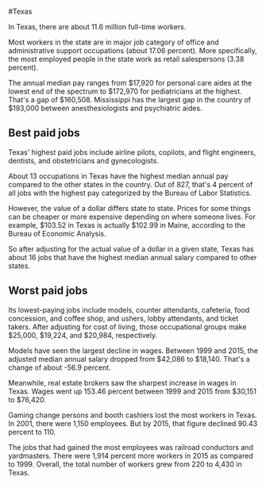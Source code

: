 

#Texas

In Texas, there are about 11.6 million full-time workers.


Most workers in the state are in major job category of office and administrative support occupations (about 17.06 percent). More specifically, the most employed people in the state work as retail salespersons (3.38 percent).
               
The annual median pay ranges from $17,920 for personal care aides at the lowest end of the spectrum to  $172,970 for pediatricians at the highest. That's a gap of $160,508. Mississippi has the largest gap in the country of $193,000 between anesthesiologists and psychiatric aides.
               
## Best paid jobs
Texas' highest paid jobs include airline pilots, copilots, and flight engineers, dentists, and obstetricians and gynecologists.
               
About 13 occupations in Texas have the highest median annual pay compared to the other states in the country. Out of 827, that's 4 percent of all jobs with the highest pay categorized by the Bureau of Labor Statistics.
               
However, the value of a dollar differs state to state. Prices for some things can be cheaper or more expensive depending on where someone lives. For example, $103.52 in Texas is actually $102.99 in Maine, according to the Bureau of Economic Analysis.
               
So after adjusting for the actual value of a dollar in a given state, Texas has about 16 jobs that have the highest median annual salary compared to other states.
               
## Worst paid jobs

Its lowest-paying jobs include models, counter attendants, cafeteria, food concession, and coffee shop, and ushers, lobby attendants, and ticket takers. After adjusting for cost of living, those occupational groups make $25,000,  $19,224, and  $20,984, respectively.
               
Models have seen the largest decline in wages. Between 1999 and 2015, the adjusted median annual salary dropped from $42,086 to $18,140. That's a change of about -56.9 percent.
               
Meanwhile, real estate brokers saw the sharpest increase in wages in Texas. Wages went up 153.46 percent between 1999 and 2015 from $30,151 to $76,420.

Gaming change persons and booth cashiers lost the most workers in Texas. In 2001, there were 1,150 employees. But by 2015, that figure declined 90.43 percent to 110. 
               
The jobs that had gained the most employees was railroad conductors and yardmasters. There were 1,914 percent more workers in 2015 as compared to 1999. Overall, the total number of workers grew from 220 to 4,430 in Texas.
